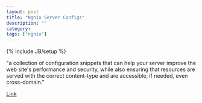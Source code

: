 ```yaml
---
layout: post
title: "Ngnix Server Configs"
description: ""
category: 
tags: ["ngnix"]
---
```

{% include JB/setup %}

"a collection of configuration snippets that can help your server improve the web site's performance and security, while also ensuring that resources are served with the correct content-type and are accessible, if needed, even cross-domain."

[Link](https://github.com/h5bp/server-configs-nginx)
